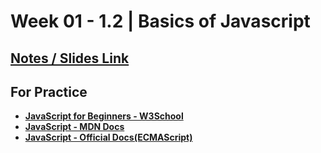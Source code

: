 # **Week 01 - 1.2 | Basics of Javascript**

## [Notes / Slides Link](https://projects.100xdevs.com/tracks/javascript-1/Javascript-101-1)

## For Practice

- [**JavaScript for Beginners - W3School**](https://www.w3schools.com/js/)
- [**JavaScript - MDN Docs**](https://developer.mozilla.org/en-US/docs/Web/JavaScript)
- [**JavaScript - Official Docs(ECMAScript)**](https://262.ecma-international.org/14.0/index.html?_gl=1*1o5dmj1*_ga*MTU2MTM1Mjg4Ni4xNzI0MDkwOTk2*_ga_TDCK4DWEPP*MTcyNDA5MDk5NS4xLjEuMTcyNDA5MTA5MS4wLjAuMA..)
